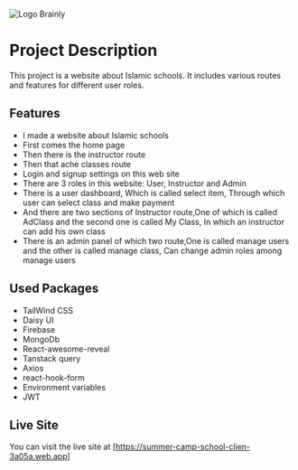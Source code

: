 <img src="https://www.clipartmax.com/png/full/179-1792539_culture-clipart-service-learning-logo-for-social-science.png" alt="Logo"> Brainly


# Project Description
This project is a website about Islamic schools. It includes various routes and features for different user roles.


## Features

* I made a website about Islamic schools
* First comes the home page 
* Then there is the instructor route
* Then that ache classes route
* Login and signup settings on this web site
* There are 3 roles in this website: User, Instructor and Admin
* There is a user dashboard, 
Which is called select item, Through which user can select class and make payment
* And there are two sections of Instructor route,One of which is called AdClass and the second one is called My Class,
In which an instructor can add his own class
* There is an admin panel of which two route,One is called manage users and the other is called manage class, Can change admin roles among manage users


## Used Packages

* TailWind CSS
* Daisy UI
* Firebase
* MongoDb
* React-awesome-reveal
* Tanstack query
* Axios 
* react-hook-form
* Environment variables
* JWT

## Live Site 

You can visit the live site at [https://summer-camp-school-clien-3a05a.web.app]

